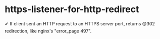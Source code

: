 # https-listener-for-http-redirect
✔ If client sent an HTTP request to an HTTPS server port, returns 🟡302 redirection, like nginx's "error_page 497".
